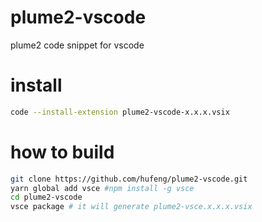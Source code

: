 # plume2-vscode

plume2 code snippet for vscode

# install

```sh
code --install-extension plume2-vscode-x.x.x.vsix
```

# how to build

```sh
git clone https://github.com/hufeng/plume2-vscode.git
yarn global add vsce #npm install -g vsce
cd plume2-vscode
vsce package # it will generate plume2-vsce.x.x.x.vsix
```
